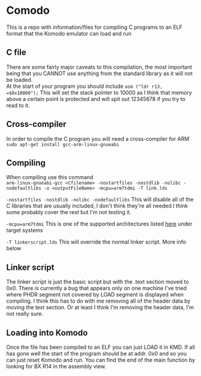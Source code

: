# Comodo
This is a repo with information/files for compiling C programs to an ELF format that the Komodo emulator can load and run

## C file
There are some fairly major caveats to this compilation, the most important being that you CANNOT use anything from the standard library as it will not be loaded.  
At the start of your program you should include `asm ("ldr r13, =$0x10000");` This will set the stack pointer to 10000 as I think that memory above a certain point is protected and will spit out 12345678 if you try to read to it.  

## Cross-compiler
In order to compile the C program you will need a cross-compiler for ARM  
`sudo apt-get install gcc-arm-linux-gnueabi`  

## Compiling
When compiling use this command  
`arm-linux-gnueabi-gcc <Cfilename> -nostartfiles -nostdlib -nolibc -nodefaultlibs -o <outputFileName> -mcpu=arm7tdmi -T link.lds`  

`-nostartfiles -nostdlib -nolibc -nodefaultlibs` This will disable all of the C libraries that are usually included, I don't think they're all needed I think some probably cover the rest but I'm not testing it.

`-mcpu=arm7tdmi` This is one of the supported architectures listed [here](https://studentnet.cs.manchester.ac.uk/resources/software/komodo/) under target systems

`-T linkerscript.lds` This will override the normal linker script. More info below

## Linker script
The linker script is just the basic script but with the .text section moved to 0x0. There is currently a bug that appears only on one machine I've tried where PHDR segment not covered by LOAD segment is displayed when compiling. I think this has to do with me removing all of the header data by moving the text section. Or at least I think I'm removing the header data, I'm not really sure. 

## Loading into Komodo
Once the file has been compiled to an ELF you can just LOAD it in KMD.
If all has gone well the start of the program should be at addr. 0x0 and so you can just reset Komodo and run. You can find the end of the main function by looking for BX R14 in the assembly view.  
